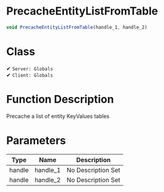 # PrecacheEntityListFromTable
```js	
void PrecacheEntityListFromTable(handle_1, handle_2)
```
# Class
✔ `Server: Globals`  
✔ `Client: Globals`  

# Function Description
Precache a list of entity KeyValues tables
# Parameters
Type|Name|Description
--|--|--
handle|handle_1|No Description Set
handle|handle_2|No Description Set
